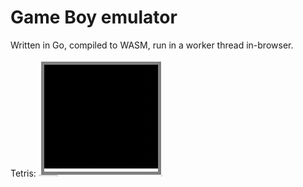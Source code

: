 # Game Boy emulator

Written in Go, compiled to WASM, run in a worker thread in-browser.

Tetris:
![Tetris](examples-media/tetris.gif)
